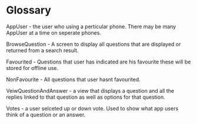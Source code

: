 Glossary
========
AppUser - the user who using a perticular phone. There may be many	  AppUser at a time on seperate phones.
        
BrowseQuestion - A screen to display all questions that are displayed 
        or returned from a search result.
        
Favourited - Questions that user has indicated are his favourite these 
        will be stored for offline use.
        
NonFavourite - All questions that user hasnt favourited.

VeiwQuestionAndAnswer - a view that displays a question and all the 
        replies linked to that question as well as options for that
        question.
    
Votes - a user selceted up or down vote. Used to show what app users 
        think of a question or an answer.
        
